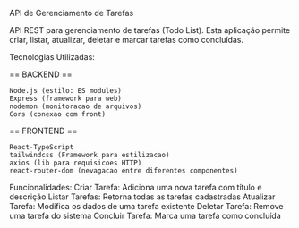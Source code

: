 API de Gerenciamento de Tarefas

API REST para gerenciamento de tarefas (Todo List). Esta aplicação permite criar, listar, atualizar, deletar e marcar tarefas como concluídas.

Tecnologias Utilizadas:

== BACKEND ==

    Node.js (estilo: ES modules)
    Express (framework para web)
    nodemon (monitoracao de arquivos)
    Cors (conexao com front)

== FRONTEND ==

    React-TypeScript
    tailwindcss (Framework para estilizacao)
    axios (lib para requisicoes HTTP)
    react-router-dom (nevagacao entre diferentes componentes)

Funcionalidades: Criar Tarefa: Adiciona uma nova tarefa com título e descrição Listar Tarefas: Retorna todas as tarefas cadastradas Atualizar Tarefa: Modifica os dados de uma tarefa existente Deletar Tarefa: Remove uma tarefa do sistema Concluir Tarefa: Marca uma tarefa como concluída
